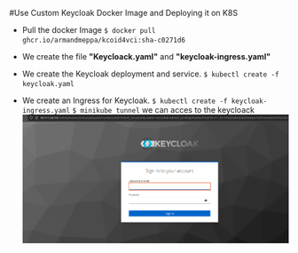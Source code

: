 #Use  Custom Keycloak Docker Image and Deploying it on K8S

- Pull the docker Image 
`$ docker pull ghcr.io/armandmeppa/kcoid4vci:sha-c0271d6`

- We create the file **"Keycloack.yaml"** and **"keycloak-ingress.yaml"** 

- We create the Keycloak deployment and service.
`$ kubectl create -f keycloak.yaml`

- We create an Ingress for Keycloak.
`$ kubectl create -f keycloak-ingress.yaml`
`$ minikube tunnel`
we can acces to the keycloack 
![Alt text](keycloack.png)
